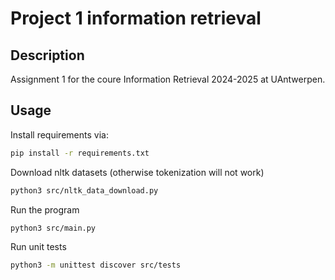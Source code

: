 # Project 1 information retrieval

## Description

Assignment 1 for the coure Information Retrieval 2024-2025 at UAntwerpen.

## Usage

Install requirements via:
```bash
pip install -r requirements.txt
```

Download nltk datasets (otherwise tokenization will not work)
```bash
python3 src/nltk_data_download.py
```

Run the program

```bash
python3 src/main.py
```

Run unit tests

```bash
python3 -m unittest discover src/tests
```

